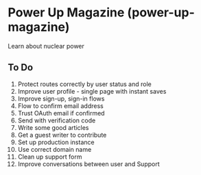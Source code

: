 # Power Up Magazine (power-up-magazine)

Learn about nuclear power

## To Do

1. Protect routes correctly by user status and role
1. Improve user profile - single page with instant saves
1. Improve sign-up, sign-in flows
1. Flow to confirm email address
1. Trust OAuth email if confirmed
1. Send with verification code
1. Write some good articles
1. Get a guest writer to contribute
1. Set up production instance
1. Use correct domain name
1. Clean up support form
1. Improve conversations between user and Support
